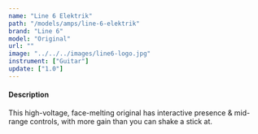 ```yaml
---
name: "Line 6 Elektrik"
path: "/models/amps/line-6-elektrik"
brand: "Line 6"
model: "Original"
url: ""
image: "../../../images/line6-logo.jpg"
instrument: ["Guitar"]
update: ["1.0"]
---
```

#### Description
This high-voltage, face-melting original has interactive presence & mid-range controls, with more gain than you can shake a stick at.